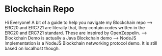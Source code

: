 # Blockchain Repo
Hi Everyone! 
A bit of a guide to help you navigate my Blockchain repo
--> ERC20 and ERC721 are literally that, they contain codes written in the ERC20 and ERC721 standard. These are inspired by OpenZeppelin.
--> Blockchain Demo is actually a Java Blockchain demo
--> NodeJS Implementation is a NodeJS Blockchain networking protocol demo. It is still based on localhost though.
